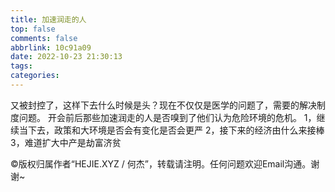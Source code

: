 ```yaml
---
title: 加速润走的人
top: false
comments: false
abbrlink: 10c91a09
date: 2022-10-23 21:30:13
tags:
categories:
---
```


 

<!-- more -->

又被封控了，这样下去什么时候是头？现在不仅仅是医学的问题了，需要的解决制度问题。
开会前后那些加速润走的人是否嗅到了他们认为危险环境的危机。
1，继续当下去，政策和大环境是否会有变化是否会更严
2，接下来的经济由什么来接棒
3，难道扩大中产是劫富济贫

©版权归属作者“HEJIE.XYZ / 何杰”，转载请注明。任何问题欢迎Email沟通。谢谢~
